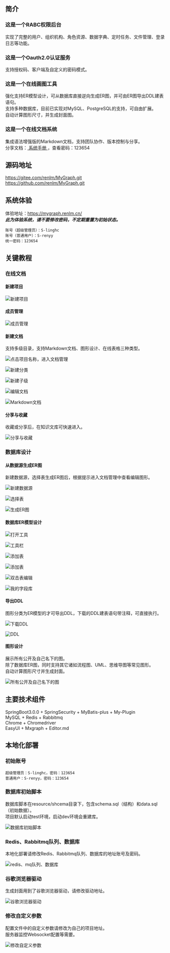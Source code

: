 ## 简介
### 这是一个RABC权限后台
实现了完整的用户、组织机构、角色资源、数据字典、定时任务、文件管理、登录日志等功能。  

### 这是一个Oauth2.0认证服务
支持授权码、客户端及自定义的密码模式。  

### 这是一个在线画图工具
强化支持ER模型设计，可从数据库直接逆向生成ER图，并可由ER图导出DDL建表语句。  
支持多种数据库，目前已实现对MySQL、PostgreSQL的支持，可自由扩展。  
自动计算图形尺寸，并生成封面图。  

### 这是一个在线文档系统
集成语法增强版的Markdown文档，支持团队协作、版本控制与分享。  
分享文档：<a href="https://mygraph.renlm.cn/pub/doc/s/D32C841B469C4ECA86F936238A6D2118" target="_blank"> 系统手册 </a>，查看密码：123654  

## 源码地址 
<a href="https://gitee.com/renlm/MyGraph.git" target="_blank">https://<span></span>gitee.com/renlm/MyGraph.git</a>  
<a href="https://github.com/renlm/MyGraph.git" target="_blank">https://<span></span>github.com/renlm/MyGraph.git</a>  

## 系统体验
体验地址：<a href="https://mygraph.renlm.cn/" target="_blank">https://<span></span>mygraph.renlm.cn/</a>  
***此为体验系统，请不要修改密码，不定期重置为初始状态。***  
```
账号（超级管理员）：S-linghc  
账号（普通用户）：S-renyy  
统一密码：123654  
```

## 关键教程
### 在线文档
#### 新建项目

![新建项目](https://renlm.cn/imgs/MyGraph/201.png "新建项目")

#### 成员管理

![成员管理](https://renlm.cn/imgs/MyGraph/202.png "成员管理")

#### 新建文档

支持多级目录，支持Markdown文档、图形设计、在线表格三种类型。

![点击项目名称，进入文档管理](https://renlm.cn/imgs/MyGraph/210.png "点击项目名称，进入文档管理")

![新建分类](https://renlm.cn/imgs/MyGraph/211.png "新建分类")

![新建子级](https://renlm.cn/imgs/MyGraph/212.png "新建子级")

![编辑文档](https://renlm.cn/imgs/MyGraph/213.png "编辑文档")

![Markdown文档](https://renlm.cn/imgs/MyGraph/214.png "Markdown文档")

#### 分享与收藏
收藏或分享后，在知识文库可快速进入。

![分享与收藏](https://renlm.cn/imgs/MyGraph/215.png "分享与收藏")

### 数据库设计
#### 从数据源生成ER图
新建数据源，选择表生成ER图后，根据提示进入文档管理中查看编辑图形。

![新建数据源](https://renlm.cn/imgs/MyGraph/301.png "新建数据源")

![选择表](https://renlm.cn/imgs/MyGraph/302.png "选择表")

![生成ER图](https://renlm.cn/imgs/MyGraph/303.png "生成ER图")

#### 数据库ER模型设计

![打开工具](https://renlm.cn/imgs/MyGraph/304.png "打开工具")

![工具栏](https://renlm.cn/imgs/MyGraph/305.png "工具栏")

![添加表](https://renlm.cn/imgs/MyGraph/306.png "添加表")

![添加表](https://renlm.cn/imgs/MyGraph/307.png "添加表")

![双击表编辑](https://renlm.cn/imgs/MyGraph/308.png "双击表编辑")

![我的字段库](https://renlm.cn/imgs/MyGraph/309.png "我的字段库")

#### 导出DDL
图形分类为ER模型的才可导出DDL，下载的DDL建表语句带注释，可直接执行。

![下载DDL](https://renlm.cn/imgs/MyGraph/310.png "下载DDL")

![DDL](https://renlm.cn/imgs/MyGraph/311.png "DDL")

#### 图形设计
展示所有公开及自己名下的图。  
除了数据库ER图，同时支持其它诸如流程图、UML、思维导图等常见图形。  
自动计算图形尺寸并生成封面。  

![所有公开及自己名下的图](https://renlm.cn/imgs/MyGraph/312.png "所有公开及自己名下的图")

## 主要技术组件
SpringBoot3.0.0 + SpringSecurity + MyBatis-plus + My-Plugin  
MySQL + Redis + Rabbitmq  
Chrome + Chromedriver  
EasyUI + Mxgraph + Editor.md  

## 本地化部署
### 初始账号
```
超级管理员：S-linghc，密码：123654
普通用户：S-renyy，密码：123654
```

### 数据库初始脚本
数据库脚本在resource/shcema目录下，包含schema.sql（结构）和data.sql（初始数据）。  
项目默认启动test环境，启动dev环境会重建库。  

![数据库初始脚本](https://renlm.cn/imgs/MyGraph/100.png "数据库初始脚本")

### Redis、Rabbitmq队列、数据库
本地化部署请修改Redis、Rabbitmq队列、数据库的地址账号及密码。  

![redis、mq队列、数据库](https://renlm.cn/imgs/MyGraph/101.png "redis、mq队列、数据库")

### 谷歌浏览器驱动
生成封面用到了谷歌浏览器驱动，请修改驱动地址。  

![谷歌浏览器驱动](https://renlm.cn/imgs/MyGraph/102.png "谷歌浏览器驱动")

### 修改自定义参数
配置文件中的自定义参数请修改为自己的项目地址。  
服务器监控Websocket配置等需要。  

![修改自定义参数](https://renlm.cn/imgs/MyGraph/103.png "修改自定义参数")
